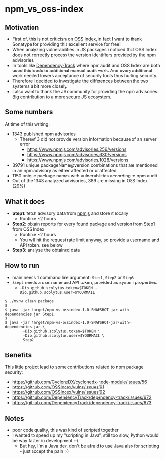 # npm_vs_oss-index

## Motivation

* First of, this is not criticism on [OSS Index](https://ossindex.sonatype.org/), in fact I want to thank
  Sonatype for providing this excellent service for free!
* When analyzing vulnerabilities in JS packages i noticed that OSS Index does not correctly process the
  version identifiers provided by the npm advisories.
* In tools like [Dependency-Track](https://dependencytrack.org/) where npm audit and OSS Index are both used
  this leeds to additional manual audit work. And every additional work needed lowers acceptance of security
  tools thus hurting security.
* Therefore I decided to investigate the differences between the two systems a bit more closely.
* I also want to thank the JS community for providing the npm advisories. Big contribution to a more secure
  JS ecosystem.

## Some numbers

At time of this writing:

* 1343 published npm advisories
  * Thereof 3 did not provide version information because of an server error
    * <https://www.npmjs.com/advisories/256/versions>
    * <https://www.npmjs.com/advisories/630/versions>
    * <https://www.npmjs.com/advisories/1028/versions>
* 39791 unique packageName@version combinations that are mentioned in an npm advisory as either affected or unaffected
* 1150 unique package names with vulnerabilities according to npm audit
* Out of the 1343 analyzed advisories, 389 are missing in OSS Index (29%)

## What it does

* **Step1**: fetch advisory data from [npmjs](https://www.npmjs.com/advisories/) and store it locally
  * Runtime ~2 hours
* **Step2**: obtain reports for every found package and version from Step1 from OSS Index
  * Runtime ~2 hours
  * You will hit the request rate limit anyway, so provide a username and API token, see below
* **Step3**: analyse the obtained data

## How to run

* main needs 1 command line argument: `Step1`, `Step2` or `Step3`
* `Step2` needs a username and API token, provided as system properties.
  * `-Dio.github.scolytus.token=$TOKEN -Dio.github.scolytus.user=$YOURMAIL`

```
$ ./mvnw clean package
$
$ java -jar target/npm-vs-ossindex-1.0-SNAPSHOT-jar-with-dependencies.jar Step1
$
$ java -jar target/npm-vs-ossindex-1.0-SNAPSHOT-jar-with-dependencies.jar \
        -Dio.github.scolytus.token=$TOKEN \
        -Dio.github.scolytus.user=$YOURMAIL \
        Step2
```

## Benefits

This little project lead to some contributions related to npm package security:

* https://github.com/CycloneDX/cyclonedx-node-module/issues/56
* https://github.com/OSSIndex/vulns/issues/91
* https://github.com/OSSIndex/vulns/issues/92
* https://github.com/DependencyTrack/dependency-track/issues/672
* https://github.com/DependencyTrack/dependency-track/issues/673

## Notes

* poor code quality, this was kind of scripted together
* I wanted to speed up my "scripting in Java", still too slow, Python would be way faster in development :-(
  * But hey, I'm a Java dev, don't be afraid to use Java also for scripting - just accept the pain :-)
